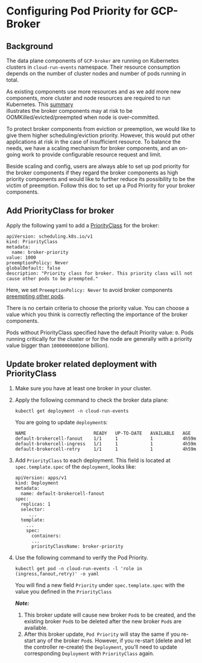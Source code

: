 # Configuring Pod Priority for GCP-Broker

## Background

The data plane components of `GCP-broker` are running on Kubernetes clusters in
`cloud-run-events` namespace. Their resource consumption depends on the number
of cluster nodes and number of pods running in total.

As existing components use more resources and as we add more new components,
more cluster and node resources are required to run Kubernetes. This
[summary](https://github.com/aavarghese/knative-gcp/issues/1502#issuecomment-664793074)  
illustrates the broker components may at risk to be OOMKilled/evicted/preempted
when node is over-committed.

To protect broker components from eviction or preemption, we would like to give
them higher scheduling/eviction priority. However, this would put other
applications at risk in the case of insufficient resource. To balance the needs,
we have a scaling mechanism for broker components, and an on-going work to
provide configurable resource request and limit.

Beside scaling and config, users are always able to set up pod priority for the
broker components if they regard the broker components as high priority
components and would like to further reduce its possibility to be the victim of
preemption. Follow this doc to set up a Pod Priority for your broker components.

## Add PriorityClass for broker

Apply the following yaml to add a
[PriorityClass](https://kubernetes.io/docs/concepts/configuration/pod-priority-preemption/#priorityclass)
for the broker:

```shell
apiVersion: scheduling.k8s.io/v1
kind: PriorityClass
metadata:
  name: broker-priority
value: 1000
preemptionPolicy: Never
globalDefault: false
description: "Priority class for broker. This priority class will not cause other pods to be preempted."
```

Here, we set `PreemptionPolicy: Never` to avoid broker components
[preempting other pods](https://kubernetes.io/docs/concepts/configuration/pod-priority-preemption/#non-preempting-priority-class).

There is no certain criteria to choose the priority value. You can choose a
value which you think is correctly reflecting the importance of the broker
components.

Pods without PriorityClass specified have the default Priority value: `0`. Pods
running critically for the cluster or for the node are generally with a priority
value bigger than `1000000000`(one billion).

## Update broker related deployment with PriorityClass

1. Make sure you have at least one broker in your cluster.
2. Apply the following command to check the broker data plane:
   ```
   kubectl get deployment -n cloud-run-events
   ```
   You are going to update `deployment`s:
   ```
   NAME                         READY   UP-TO-DATE   AVAILABLE   AGE
   default-brokercell-fanout    1/1     1            1           4h59m
   default-brokercell-ingress   1/1     1            1           4h59m
   default-brokercell-retry     1/1     1            1           4h59m
   ```
3. Add `PriorityClass` to each deployment. This field is located at
   `spec.template.spec` of the `deployment`, looks like:
   ```
   apiVersion: apps/v1
   kind: Deployment
   metadata:
     name: default-brokercell-fanout
   spec:
     replicas: 1
     selector:
        ...
     template:
       ...
       spec:
         containers:
         ...
         priorityClassName: broker-priority
   ```
4. Use the following command to verify the Pod Priority.

   ```
   kubectl get pod -n cloud-run-events -l 'role in (ingress,fanout,retry)' -o yaml
   ```

   You will find a new field `Priority` under `spec.template.spec` with the
   value you defined in the `PriorityClass`

   **_Note:_**

   1. This broker update will cause new broker `Pod`s to be created, and the
      existing broker `Pod`s to be deleted after the new broker `Pod`s are
      available.
   2. After this broker update, `Pod Priority` will stay the same if you
      re-start any of the broker `Pod`s. However, if you re-start (delete and
      let the controller re-create) the `Deployment`, you'll need to update
      corresponding `Deployment` with `PriorityClass` again.

